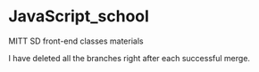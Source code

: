 # JavaScript_school
MITT SD front-end classes materials

I have deleted all the branches right after each successful merge.
